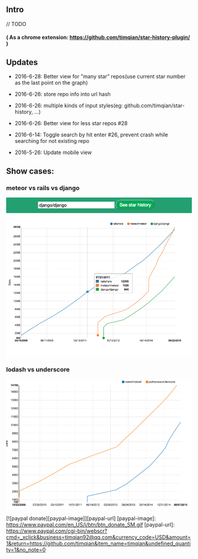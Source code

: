 ## Intro

// TODO

#### ( As a chrome extension: https://github.com/timqian/star-history-plugin/ )

## Updates

- 2016-6-28: Better view for "many star" repos(use current star number as the last point on the graph)

- 2016-6-26: store repo info into url hash

- 2016-6-26: multiple kinds of input styles(eg: github.com/timqian/star-history, ...)

- 2016-6-26: Better view for less star repos #28

- 2016-6-14: Toggle search by hit enter #26, prevent crash while searching for not existing repo

- 2016-5-26: Update mobile view

## Show cases:

### meteor vs rails vs django
![](./assets/django.png)

### lodash vs underscore
![lodash vs underscore](./assets/lodash_underscore.png)


[![paypal donate][paypal-image]][paypal-url]
[paypal-image]: https://www.paypal.com/en_US/i/btn/btn_donate_SM.gif
[paypal-url]: https://www.paypal.com/cgi-bin/webscr?cmd=_xclick&business=timqian92@qq.com&currency_code=USD&amount=1&return=https://github.com/timqian&item_name=timqian&undefined_quantity=1&no_note=0

